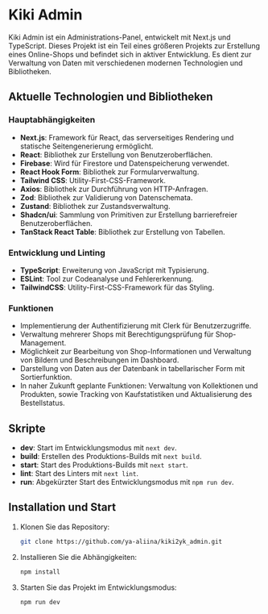 # Kiki Admin

Kiki Admin ist ein Administrations-Panel, entwickelt mit Next.js und TypeScript. Dieses Projekt ist ein Teil eines größeren Projekts zur Erstellung eines Online-Shops und befindet sich in aktiver Entwicklung. Es dient zur Verwaltung von Daten mit verschiedenen modernen Technologien und Bibliotheken.
## Aktuelle Technologien und Bibliotheken

### Hauptabhängigkeiten

- **Next.js**: Framework für React, das serverseitiges Rendering und statische Seitengenerierung ermöglicht.
- **React**: Bibliothek zur Erstellung von Benutzeroberflächen.
- **Firebase**: Wird für Firestore und Datenspeicherung verwendet.
- **React Hook Form**: Bibliothek zur Formularverwaltung.
- **Tailwind CSS**: Utility-First-CSS-Framework.
- **Axios**: Bibliothek zur Durchführung von HTTP-Anfragen.
- **Zod**: Bibliothek zur Validierung von Datenschemata.
- **Zustand**: Bibliothek zur Zustandsverwaltung.
- **Shadcn/ui**: Sammlung von Primitiven zur Erstellung barrierefreier Benutzeroberflächen.
- **TanStack React Table**: Bibliothek zur Erstellung von Tabellen.

### Entwicklung und Linting

- **TypeScript**: Erweiterung von JavaScript mit Typisierung.
- **ESLint**: Tool zur Codeanalyse und Fehlererkennung.
- **TailwindCSS**: Utility-First-CSS-Framework für das Styling.

### Funktionen

- Implementierung der Authentifizierung mit Clerk für Benutzerzugriffe.
- Verwaltung mehrerer Shops mit Berechtigungsprüfung für Shop-Management.
- Möglichkeit zur Bearbeitung von Shop-Informationen und Verwaltung von Bildern und Beschreibungen im Dashboard.
- Darstellung von Daten aus der Datenbank in tabellarischer Form mit Sortierfunktion.
- In naher Zukunft geplante Funktionen: Verwaltung von Kollektionen und Produkten, sowie Tracking von Kaufstatistiken und Aktualisierung des Bestellstatus.

## Skripte

- **dev**: Start im Entwicklungsmodus mit `next dev`.
- **build**: Erstellen des Produktions-Builds mit `next build`.
- **start**: Start des Produktions-Builds mit `next start`.
- **lint**: Start des Linters mit `next lint`.
- **run**: Abgekürzter Start des Entwicklungsmodus mit `npm run dev`.

## Installation und Start

1. Klonen Sie das Repository:

    ```bash
    git clone https://github.com/ya-aliina/kiki2yk_admin.git
    ```

2. Installieren Sie die Abhängigkeiten:

    ```bash
    npm install
    ```

3. Starten Sie das Projekt im Entwicklungsmodus:

    ```bash
    npm run dev
    ```
